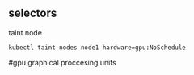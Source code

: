 ## selectors

taint node

```
kubectl taint nodes node1 hardware=gpu:NoSchedule
```
#gpu graphical proccesing units